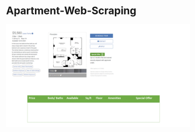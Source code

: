 # Apartment-Web-Scraping



![grab-landing-page](https://github.com/JackOgozaly/Apartment-Web-Scraping/blob/main/web_scraping_animated.gif)
